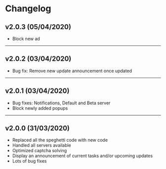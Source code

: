 # Changelog

## v2.0.3 (05/04/2020)

- Block new ad

---

## v2.0.2 (03/04/2020)

- Bug fix: Remove new update announcement once updated

---

## v2.0.1 (03/04/2020)

- Bug fixes: Notifications, Default and Beta server
- Block newly added popups

---

## v2.0.0 (31/03/2020)

- Replaced all the speghetti code with new code
- Handled all servers available
- Optimized captcha solving
- Display an announcement of current tasks and/or upcoming updates
- Lots of bug fixes

